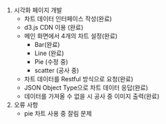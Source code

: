 1. 시각화 페이지 개발
   - 차트 데이터 인터페이스 작성(완료)
   - d3.js CDN 이용 (완료)
   - 메인 화면에서 4개의 차트 설정(완료)
     - Bar(완료)
     - Line (완료)
     - Pie (수정 중)
     - scatter (공사 중)
   - 차트 데이터를 Restful 방식으로 요청(완료)
   - JSON Object Type으로 차트 데이터 응답(완료)
   - 데이터를 가져올 수 없을 시 공사 중 이미지 출력(완료)
2. 오류 사항
   - pie 차트 사용 중 잘림 문제